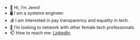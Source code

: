 - 👋 Hi, I’m Jenni!
- 🖥️ I am a systems engineer.
- 💰 I am interested in pay transparency and equality in tech.
- 💞️ I’m looking to network with other female tech professionals.
- 📫 How to reach me: [LinkedIn](https://linkedin.com/in/jennihartman).

<!---
jenniwritescode/jenniwritescode is a ✨ special ✨ repository because its `README.md` (this file) appears on your GitHub profile.
You can click the Preview link to take a look at your changes.
--->
